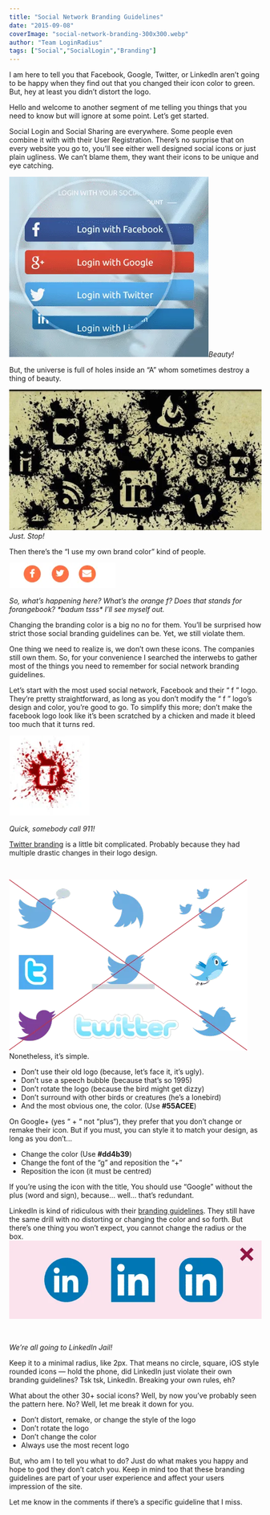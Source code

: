 ```yaml
---
title: "Social Network Branding Guidelines"
date: "2015-09-08"
coverImage: "social-network-branding-300x300.webp"
author: "Team LoginRadius"
tags: ["Social","SocialLogin","Branding"]
---
```


I am here to tell you that Facebook, Google, Twitter, or LinkedIn aren’t going to be happy when they find out that you changed their icon color to green. But, hey at least you didn’t distort the logo.

Hello and welcome to another segment of me telling you things that you need to know but will ignore at some point. Let’s get started.

Social Login and Social Sharing are everywhere. Some people even combine it with with their User Registration. There’s no surprise that on every website you go to, you’ll see either well designed social icons or just plain ugliness. We can’t blame them, they want their icons to be unique and eye catching.

![1](1.webp)_Beauty!_

But, the universe is full of holes inside an “A” whom sometimes destroy a thing of beauty.

![2](2.webp)_Just. Stop!_

Then there’s the “I use my own brand color” kind of people.

![3](3.webp)

_So, what’s happening here? What’s the orange f? Does that stands for forangebook? \*badum tsss\* I’ll see myself out._

Changing the branding color is a big no no for them. You’ll be surprised how strict those social branding guidelines can be. Yet, we still violate them.

One thing we need to realize is, we don’t own these icons. The companies still own them. So, for your convenience I searched the interwebs to gather most of the things you need to remember for social network branding guidelines.

Let’s start with the most used social network, Facebook and their “ f ” logo. They’re pretty straightforward, as long as you don’t modify the “ f ” logo’s design and color, you’re good to go. To simplify this more; don’t make the facebook logo look like it’s been scratched by a chicken and made it bleed too much that it turns red.

![4](4.webp)

_Quick, somebody call 911!_

[Twitter branding](https://about.twitter.com/press/twitter-brand-policy) is a little bit complicated. Probably because they had multiple drastic changes in their logo design.

 

 ![5](5.webp) Nonetheless, it’s simple.

- Don’t use their old logo (because, let’s face it, it’s ugly).
- Don’t use a speech bubble (because that’s so 1995)
- Don’t rotate the logo (because the bird might get dizzy)
- Don’t surround with other birds or creatures (he’s a lonebird)
- And the most obvious one, the color. (Use **#55ACEE**)

On Google+ (yes “ + “ not “plus“), they prefer that you don’t change or remake their icon. But if you must, you can style it to match your design, as long as you don’t...

- Change the color (Use **#dd4b39**)
- Change the font of the “g” and reposition the “+”
- Reposition the icon (it must be centred)

If you’re using the icon with the title, You should use “Google” without the plus (word and sign), because… well… that’s redundant.

LinkedIn is kind of ridiculous with their [branding guidelines](https://brand.linkedin.com/en-us). They still have the same drill with no distorting or changing the color and so forth. But there’s one thing you won’t expect, you cannot change the radius or the box. ![6](6.webp) 

 

_We’re all going to LinkedIn Jail!_

Keep it to a minimal radius, like 2px. That means no circle, square, iOS style rounded icons — hold the phone, did LinkedIn just violate their own branding guidelines? Tsk tsk, LinkedIn. Breaking your own rules, eh?

What about the other 30+ social icons? Well, by now you’ve probably seen the pattern here. No? Well, let me break it down for you.

- Don’t distort, remake, or change the style of the logo
- Don’t rotate the logo
- Don’t change the color
- Always use the most recent logo

But, who am I to tell you what to do? Just do what makes you happy and hope to god they don’t catch you. Keep in mind too that these branding guidelines are part of your user experience and affect your users impression of the site.

Let me know in the comments if there’s a specific guideline that I miss.
